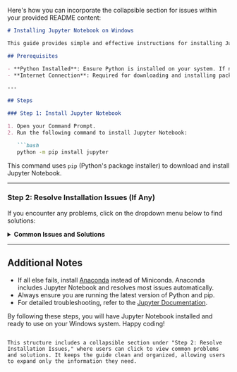 Here's how you can incorporate the collapsible section for issues within your provided README content:

```markdown
# Installing Jupyter Notebook on Windows

This guide provides simple and effective instructions for installing Jupyter Notebook on a Windows system using Python. It also includes solutions for common issues you might face during the installation process.

## Prerequisites

- **Python Installed**: Ensure Python is installed on your system. If not, download and install it from the [official Python website](https://www.python.org/downloads/).
- **Internet Connection**: Required for downloading and installing packages.

---

## Steps

### Step 1: Install Jupyter Notebook

1. Open your Command Prompt.
2. Run the following command to install Jupyter Notebook:

   ```bash
   python -m pip install jupyter
   ```

   This command uses `pip` (Python's package installer) to download and install Jupyter Notebook.

---

### Step 2: Resolve Installation Issues (If Any)

If you encounter any problems, click on the dropdown menu below to find solutions:

<details>
<summary><strong>Common Issues and Solutions</strong></summary>

1. **Theme Errors or Conflicting Packages**:
   - If you see an error like:

     ```
     AttributeError: module 'notebook.services.contents.filemanager' has no attribute 'themes'
     ```

     Or face other theme-related or package conflicts, follow these steps:

     1. Uninstall all Jupyter-related packages by running:

        ```bash
        pip uninstall jupyter jupyterlab notebook nbconvert nbformat
        ```

     2. Clear the pip cache to remove residual files:

        ```bash
        pip cache purge
        ```

     3. Reinstall Jupyter Notebook:

        ```bash
        python -m pip install jupyter
        ```

     This ensures a clean installation by removing any conflicting or corrupted files.

2. **'jupyter' is not recognized as an internal or external command**:
   - This error occurs when the Python Scripts folder is not in your system's PATH.
   - Solution:
     - Add the Python Scripts folder (e.g., `C:\Users\YourUsername\AppData\Local\Programs\Python\PythonXX\Scripts`) to your system's PATH environment variable.
     - Restart your Command Prompt after making the changes.

3. **Outdated pip Version**:
   - An outdated pip version can cause installation problems.
   - Solution:
     - Upgrade pip by running:

       ```bash
       python -m pip install --upgrade pip
       ```

4. **Missing Dependencies**:
   - Missing dependencies can lead to incomplete installations.
   - Solution:
     - Install required dependencies with:

       ```bash
       python -m pip install --upgrade setuptools wheel
       ```

</details>

---

## Additional Notes

- If all else fails, install [Anaconda](https://www.anaconda.com/) instead of Miniconda. Anaconda includes Jupyter Notebook and resolves most issues automatically.
- Always ensure you are running the latest version of Python and pip.
- For detailed troubleshooting, refer to the [Jupyter Documentation](https://jupyter.org/).

By following these steps, you will have Jupyter Notebook installed and ready to use on your Windows system. Happy coding!
```

This structure includes a collapsible section under "Step 2: Resolve Installation Issues," where users can click to view common problems and solutions. It keeps the guide clean and organized, allowing users to expand only the information they need.
